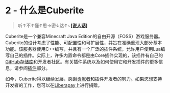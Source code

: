 # 2 - 什么是Cuberite

>听↑不↑懂↑思→密↓达↑~[**[说人话]**](../)

Cuberite是一个兼容Minecraft Java Edition的自由开源（FOSS）游戏服务器。Cuberite的设计考虑了性能、可配置性和可扩展性，并旨在准确重现大部分基本功能。该服务器使用C++编写，并且有一个广泛的插件系统，允许用户使用Lua编写自己的插件。实际上，许多内置命令都是由Core插件实现的，该插件有自己的[GitHub存储库](https://github.com/cuberite/Core)和开发者社区。有关插件系统以及如何使用它和开发插件的更多信息，请参阅[插件](../2_CONFIGURATION_BASICS/2_5_PLUGINS)部分。

如今，Cuberite得以继续发展，感谢[贡献者](https://github.com/cuberite/cuberite/blob/master/CONTRIBUTORS)和插件开发者的努力。如果您想支持开发者的工作，您可以在[Liberapay](https://liberapay.com/Cuberite)上进行捐赠。
